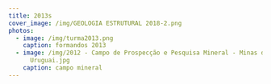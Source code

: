 ```yaml
---
title: 2013s
cover_image: /img/GEOLOGIA ESTRUTURAL 2018-2.png
photos:
  - image: /img/turma2013.png
    caption: formandos 2013
  - image: /img/2012 - Campo de Prospecção e Pesquisa Mineral - Minas de Corrales -
      Uruguai.jpg
    caption: campo mineral
---
```

